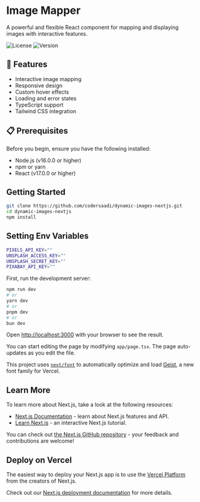 # Image Mapper

A powerful and flexible React component for mapping and displaying images with interactive features.

![License](https://img.shields.io/badge/license-MIT-blue.svg)
![Version](https://img.shields.io/badge/version-1.0.0-green.svg)

## 🚀 Features

- Interactive image mapping
- Responsive design
- Custom hover effects
- Loading and error states
- TypeScript support
- Tailwind CSS integration

## 📋 Prerequisites

Before you begin, ensure you have the following installed:
- Node.js (v16.0.0 or higher)
- npm or yarn
- React (v17.0.0 or higher)


## Getting Started
```bash
git clone https://github.com/codersaadi/dynamic-images-nextjs.git
cd dynamic-images-nextjs
npm install 
```
## Setting Env Variables 
```bash
PIXELS_API_KEY=""
UNSPLASH_ACCESS_KEY=""
UNSPLASH_SECRET_KEY=""
PIXABAY_API_KEY=""
```


First, run the development server:


```bash
npm run dev
# or
yarn dev
# or
pnpm dev
# or
bun dev
```

Open [http://localhost:3000](http://localhost:3000) with your browser to see the result.

You can start editing the page by modifying `app/page.tsx`. The page auto-updates as you edit the file.

This project uses [`next/font`](https://nextjs.org/docs/app/building-your-application/optimizing/fonts) to automatically optimize and load [Geist](https://vercel.com/font), a new font family for Vercel.

## Learn More

To learn more about Next.js, take a look at the following resources:

- [Next.js Documentation](https://nextjs.org/docs) - learn about Next.js features and API.
- [Learn Next.js](https://nextjs.org/learn) - an interactive Next.js tutorial.

You can check out [the Next.js GitHub repository](https://github.com/vercel/next.js) - your feedback and contributions are welcome!

## Deploy on Vercel

The easiest way to deploy your Next.js app is to use the [Vercel Platform](https://vercel.com/new?utm_medium=default-template&filter=next.js&utm_source=create-next-app&utm_campaign=create-next-app-readme) from the creators of Next.js.

Check out our [Next.js deployment documentation](https://nextjs.org/docs/app/building-your-application/deploying) for more details.
